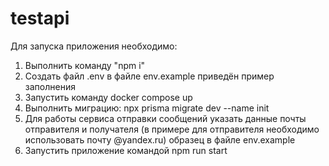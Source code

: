 # testapi
Для запуска приложения необходимо:

1. Выполнить команду "npm i"
2. Создать файл .env в файле env.example приведён пример заполнения
3. Запустить команду docker compose up
4. Выполнить миграцию: npx prisma migrate dev --name init
5. Для работы сервиса отправки сообщений указать данные почты отправителя и получателя (в примере для отправителя необходимо использовать почту @yandex.ru) образец в файле env.example
6. Запустить приложение командой npm run start
